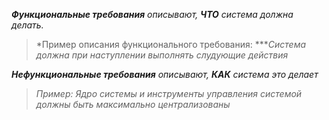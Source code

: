 _**Функциональные требования** описывают, **ЧТО** система должна делать._

> *Пример описания функционального требования: ***_Система должна при наступлении выполнять слудующие действия_

_**Нефункциональные требования** описывают, **КАК** система это делает_

> _Пример: Ядро системы и инструменты управления системой должны быть максимально централизованы_